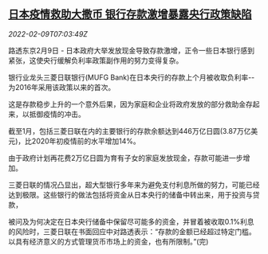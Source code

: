 <!--1644391862000-->
[日本疫情救助大撒币 银行存款激增暴露央行政策缺陷](https://cn.reuters.com/article/japan-cen-pandemic-aid-saving-0209-idCNKBS2KE0JD)
------

<div><i>2022-02-09T07:03:49Z</i></div><p>路透东京2月9日 - 日本政府大举发放现金导致存款激增，正令一些日本银行感到紧张，这使央行缓解负利率政策副作用的努力变得复杂。</p><p>银行业龙头三菱日联银行(MUFG Bank)在日本央行的存款上个月被收取负利率--为2016年采用该政策以来的首次。</p><p>这是存款稳步上升的一个意外后果，因为家庭和企业将政府发放的部分救助金存起来，以抵御疫情的冲击。</p><p>截至1月，包括三菱日联在内的主要银行的存款余额达到446万亿日圆(3.87万亿美元)，比2020年初疫情前的水平增加14%。</p><p>由于政府计划再花费2万亿日圆为育有子女的家庭发放现金，存款可能进一步增加。</p><p>三菱日联的情况凸显出，超大型银行多年来为避免支付利息所做的努力，可能已经达到极限。这些银行的做法包括将资金从日本央行的储备中转出来，用于投资与贷款，</p><p>被问及为何决定在日本央行储备中保留尽可能多的资金，并冒着被收取0.1%利息的风险时，三菱日联在书面回应中对路透表示：“存款的金额已经超过特定门槛。以具有经济意义的方式管理货币市场上的资金，也有所限制。”(完)</p>
